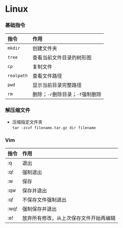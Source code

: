 # Linux

### 基础指令
|指令|作用|
|:-|:-
|`mkdir`|创建文件夹
|`tree`|查看当前文件目录的树形图
|`cp`|复制文件
|`realpath`|查看文件路径
|`pwd`|显示当前目录完整路径
|`rm`|删除；`-r`删除目录；`-f`强制删除

### 解压缩文件
+ 压缩指定文件夹 <br>
`tar -zcvf filename.tar.gz dir filename`

### Vim
|指令|作用
|:-|:--
|:q|退出
|:q!|强制退出
|:w|保存
|:qw|保存并退出
|:q!|不保存文件强制退出
|:wq!|强制保存并退出
|:e!|放弃所有修改，从上次保存文件开始再编辑
